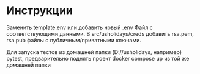 # Инструкции
Заменить template.env или добавить новый .env Файл с соответствующими данными.
В src/usholidays/creds добавить rsa.pem, rsa.pub файлы с публичным/приватными ключами.

Для запуска тестов из домашней папки (D://usholidays, например) pytest, предварительно
поднять проект docker compose up из той же домашней папки
